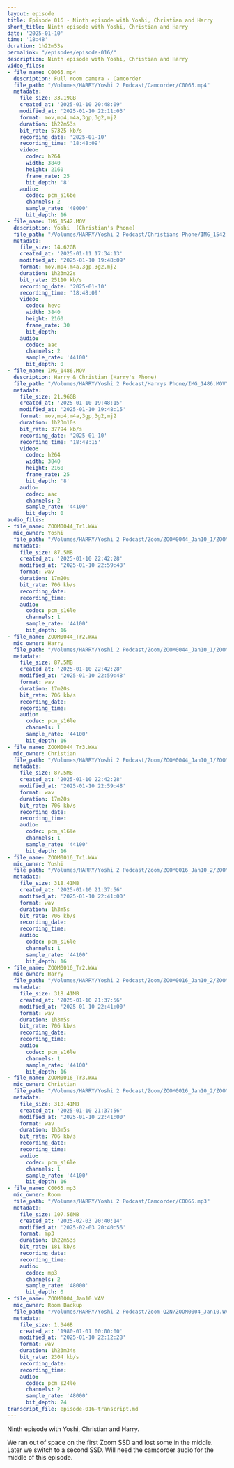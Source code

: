 ```yaml
---
layout: episode
title: Episode 016 - Ninth episode with Yoshi, Christian and Harry
short_title: Ninth episode with Yoshi, Christian and Harry
date: '2025-01-10'
time: '18:48'
duration: 1h22m53s
permalink: "/episodes/episode-016/"
description: Ninth episode with Yoshi, Christian and Harry
video_files:
- file_name: C0065.mp4
  description: Full room camera - Camcorder
  file_path: "/Volumes/HARRY/Yoshi 2 Podcast/Camcorder/C0065.mp4"
  metadata:
    file_size: 33.19GB
    created_at: '2025-01-10 20:48:09'
    modified_at: '2025-01-10 22:11:03'
    format: mov,mp4,m4a,3gp,3g2,mj2
    duration: 1h22m53s
    bit_rate: 57325 kb/s
    recording_date: '2025-01-10'
    recording_time: '18:48:09'
    video:
      codec: h264
      width: 3840
      height: 2160
      frame_rate: 25
      bit_depth: '8'
    audio:
      codec: pcm_s16be
      channels: 2
      sample_rate: '48000'
      bit_depth: 16
- file_name: IMG_1542.MOV
  description: Yoshi  (Christian's Phone)
  file_path: "/Volumes/HARRY/Yoshi 2 Podcast/Christians Phone/IMG_1542.MOV"
  metadata:
    file_size: 14.62GB
    created_at: '2025-01-11 17:34:13'
    modified_at: '2025-01-10 19:48:09'
    format: mov,mp4,m4a,3gp,3g2,mj2
    duration: 1h23m22s
    bit_rate: 25110 kb/s
    recording_date: '2025-01-10'
    recording_time: '18:48:09'
    video:
      codec: hevc
      width: 3840
      height: 2160
      frame_rate: 30
      bit_depth:
    audio:
      codec: aac
      channels: 2
      sample_rate: '44100'
      bit_depth: 0
- file_name: IMG_1486.MOV
  description: Harry & Christian (Harry's Phone)
  file_path: "/Volumes/HARRY/Yoshi 2 Podcast/Harrys Phone/IMG_1486.MOV"
  metadata:
    file_size: 21.96GB
    created_at: '2025-01-10 19:48:15'
    modified_at: '2025-01-10 19:48:15'
    format: mov,mp4,m4a,3gp,3g2,mj2
    duration: 1h23m10s
    bit_rate: 37794 kb/s
    recording_date: '2025-01-10'
    recording_time: '18:48:15'
    video:
      codec: h264
      width: 3840
      height: 2160
      frame_rate: 25
      bit_depth: '8'
    audio:
      codec: aac
      channels: 2
      sample_rate: '44100'
      bit_depth: 0
audio_files:
- file_name: ZOOM0044_Tr1.WAV
  mic_owner: Yoshi
  file_path: "/Volumes/HARRY/Yoshi 2 Podcast/Zoom/ZOOM0044_Jan10_1/ZOOM0044_Tr1.WAV"
  metadata:
    file_size: 87.5MB
    created_at: '2025-01-10 22:42:28'
    modified_at: '2025-01-10 22:59:48'
    format: wav
    duration: 17m20s
    bit_rate: 706 kb/s
    recording_date:
    recording_time:
    audio:
      codec: pcm_s16le
      channels: 1
      sample_rate: '44100'
      bit_depth: 16
- file_name: ZOOM0044_Tr2.WAV
  mic_owner: Harry
  file_path: "/Volumes/HARRY/Yoshi 2 Podcast/Zoom/ZOOM0044_Jan10_1/ZOOM0044_Tr2.WAV"
  metadata:
    file_size: 87.5MB
    created_at: '2025-01-10 22:42:28'
    modified_at: '2025-01-10 22:59:48'
    format: wav
    duration: 17m20s
    bit_rate: 706 kb/s
    recording_date:
    recording_time:
    audio:
      codec: pcm_s16le
      channels: 1
      sample_rate: '44100'
      bit_depth: 16
- file_name: ZOOM0044_Tr3.WAV
  mic_owner: Christian
  file_path: "/Volumes/HARRY/Yoshi 2 Podcast/Zoom/ZOOM0044_Jan10_1/ZOOM0044_Tr3.WAV"
  metadata:
    file_size: 87.5MB
    created_at: '2025-01-10 22:42:28'
    modified_at: '2025-01-10 22:59:48'
    format: wav
    duration: 17m20s
    bit_rate: 706 kb/s
    recording_date:
    recording_time:
    audio:
      codec: pcm_s16le
      channels: 1
      sample_rate: '44100'
      bit_depth: 16
- file_name: ZOOM0016_Tr1.WAV
  mic_owner: Yoshi
  file_path: "/Volumes/HARRY/Yoshi 2 Podcast/Zoom/ZOOM0016_Jan10_2/ZOOM0016_Tr1.WAV"
  metadata:
    file_size: 318.41MB
    created_at: '2025-01-10 21:37:56'
    modified_at: '2025-01-10 22:41:00'
    format: wav
    duration: 1h3m5s
    bit_rate: 706 kb/s
    recording_date:
    recording_time:
    audio:
      codec: pcm_s16le
      channels: 1
      sample_rate: '44100'
      bit_depth: 16
- file_name: ZOOM0016_Tr2.WAV
  mic_owner: Harry
  file_path: "/Volumes/HARRY/Yoshi 2 Podcast/Zoom/ZOOM0016_Jan10_2/ZOOM0016_Tr2.WAV"
  metadata:
    file_size: 318.41MB
    created_at: '2025-01-10 21:37:56'
    modified_at: '2025-01-10 22:41:00'
    format: wav
    duration: 1h3m5s
    bit_rate: 706 kb/s
    recording_date:
    recording_time:
    audio:
      codec: pcm_s16le
      channels: 1
      sample_rate: '44100'
      bit_depth: 16
- file_name: ZOOM0016_Tr3.WAV
  mic_owner: Christian
  file_path: "/Volumes/HARRY/Yoshi 2 Podcast/Zoom/ZOOM0016_Jan10_2/ZOOM0016_Tr3.WAV"
  metadata:
    file_size: 318.41MB
    created_at: '2025-01-10 21:37:56'
    modified_at: '2025-01-10 22:41:00'
    format: wav
    duration: 1h3m5s
    bit_rate: 706 kb/s
    recording_date:
    recording_time:
    audio:
      codec: pcm_s16le
      channels: 1
      sample_rate: '44100'
      bit_depth: 16
- file_name: C0065.mp3
  mic_owner: Room
  file_path: "/Volumes/HARRY/Yoshi 2 Podcast/Camcorder/C0065.mp3"
  metadata:
    file_size: 107.56MB
    created_at: '2025-02-03 20:40:14'
    modified_at: '2025-02-03 20:40:56'
    format: mp3
    duration: 1h22m53s
    bit_rate: 181 kb/s
    recording_date:
    recording_time:
    audio:
      codec: mp3
      channels: 2
      sample_rate: '48000'
      bit_depth: 0
- file_name: ZOOM0004_Jan10.WAV
  mic_owner: Room Backup
  file_path: "/Volumes/HARRY/Yoshi 2 Podcast/Zoom-Q2N/ZOOM0004_Jan10.WAV"
  metadata:
    file_size: 1.34GB
    created_at: '1980-01-01 00:00:00'
    modified_at: '2025-01-10 22:12:28'
    format: wav
    duration: 1h23m34s
    bit_rate: 2304 kb/s
    recording_date:
    recording_time:
    audio:
      codec: pcm_s24le
      channels: 2
      sample_rate: '48000'
      bit_depth: 24
transcript_file: episode-016-transcript.md
---
```

Ninth episode with Yoshi, Christian and Harry.

We ran out of space on the first Zoom SSD and lost some in the middle. Later we switch to a second SSD. Will need the camcorder audio for the middle of this episode.

